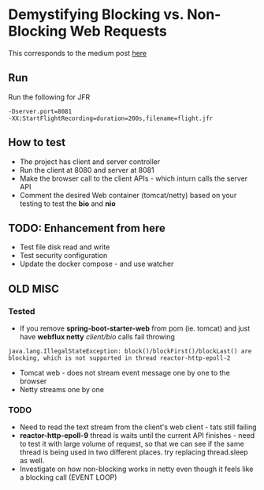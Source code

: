 # Demystifying Blocking vs. Non-Blocking Web Requests

This corresponds to the medium post [here](https://medium.com/p/ef95ca9f02b7/edit)

## Run

Run the following for JFR
```
-Dserver.port=8081
-XX:StartFlightRecording=duration=200s,filename=flight.jfr
```

## How to test

- The project has client and server controller
- Run the client at 8080 and server at 8081
- Make the browser call to the client APIs - which inturn calls the server API
- Comment the desired Web container (tomcat/netty) based on your testing to test the __bio__ and __nio__

## TODO: Enhancement from here

- Test file disk read and write
- Test security configuration
- Update the docker compose - and use watcher


## OLD MISC

### Tested

- If you remove **spring-boot-starter-web** from pom (ie. tomcat) and just have **webflux netty** _client/bio_ calls fail throwing
```
java.lang.IllegalStateException: block()/blockFirst()/blockLast() are blocking, which is not supported in thread reactor-http-epoll-2
```
- Tomcat web - does not stream event message one by one to the browser
- Netty streams one by one

### TODO

- Need to read the text stream from the client's web client - tats still failing
- **reactor-http-epoll-9** thread is waits until the current API finishes - need to test it with large volume of
  request, so that we can see if the same thread is being used in two different places. try replacing thread.sleep as
  well.
- Investigate on how non-blocking works in netty even though it feels like a blocking call (EVENT LOOP)


